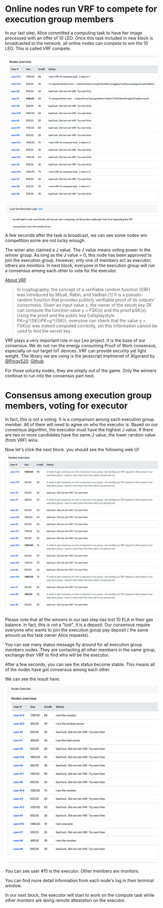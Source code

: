 # Online nodes run VRF to compete for execution group members
In our last step, Alice committed a computing task to have her image processed with an offer of 10 LEO. 
Once this task included in new block is broadcasted to the network, all online nodes can compete to win the 10 LEO. This is called VRF compete.

![Vrf Compete](./images/VRFComete.png)

A few seconds after the task is broadcast, we can see some nodes win competition some are not lucky enough.

The winer also claimed a J value. The J value means voting power in the winner group. As long as the J value > 0, this node has been approved to join the execution group. However, only one of members act as executor, others are monitors. In next block, everyone in the execution group will run a consensus among each other to vote for the executor. 

[About VRF ](https://en.wikipedia.org/wiki/Verifiable_random_function)
>In cryptography, the concept of a verifiable random function (VRF) was introduced by Micali, Rabin, and Vadhan.[1] It is a pseudo-random function that provides publicly verifiable proof of its outputs' correctness. Given an input value x, the owner of the secret key SK can compute the function value y = FSK(x) and the proof pSK(x). Using the proof and the public key {\displaystyle PK=g^{SK}}PK=g^{{SK}}, everyone can check that the value y = FSK(x) was indeed computed correctly, yet this information cannot be used to find the secret key.


VRF plays a very important role in our Leo project. It is the base of our consensus. We do not run the energy consuming Proof of Work consensus, especially on our target IoT devices. VRF can provide security yet light weight. The library we are using is the javascript implmenet of Algorand by [@Pingy520](https://github.com/pinqy520). [Github](https://github.com/pinqy520/vrf.js)


For those unlucky nodes, they are simply out of the game. Only the winners continue to run into the consensus part next.

# Consensus among execution group members, voting for executor
In fact, this is not a voting. It is a comparison among each execution group member. All of them will need to agree on who the executor is. Based on our consensus algorithm, the executior must have the highest J value. If there are two or more candidates have the same J value, the lower random value (from VRF) wins. 

Now let's click the next block. you should see the following web UI

![consensusForExecutor](./images/consensusForExecutor.png)

Please note that all the winners in our last step has lost 10 ELA in their gas balance. In fact, this is not a "lost", it is a deposit. Our consensus require everyone who wants to join the execution group pay deposit ( the same amount as the task owner Alice requests).

You can see many status message fly around for all execution group members nodes. They are contacting all other members in the same group, exchange their VRF to find who will be the executor.

After a few seconds, you can see the status become stable. This means all of the nodes have got consensus among each other. 

We can see the result here:

![executor confirmed](./images/executorConfirmed.png)

You can see user #15 is the executor. Other members are monitors.

You can find more detail information from each node's log in their terminal window.

In our next block, the executor will start to work on the compute task while other monitors are doing remote attestation on the executor.
 

